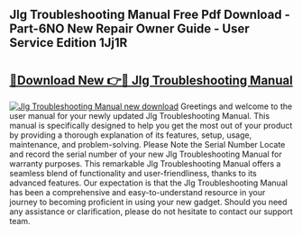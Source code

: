 ## Jlg Troubleshooting Manual Free Pdf Download - Part-6NO New Repair Owner Guide - User Service Edition 1Jj1R

# <h2><a href="http://bc14552.oget.top/?id=Jlg+Troubleshooting+Manual">🔗Download New 👉🔴 Jlg Troubleshooting Manual</a></h2>

[![Jlg Troubleshooting Manual new download](https://i.imgur.com/5g1atiW.png)](http://bc14552.oget.top/?id=Jlg+Troubleshooting+Manual)
Greetings and welcome to the user manual for your newly updated Jlg Troubleshooting Manual. This manual is specifically designed to help you get the most out of your product by providing a thorough explanation of its features, setup, usage, maintenance, and problem-solving. Please Note the Serial Number Locate and record the serial number of your new Jlg Troubleshooting Manual for warranty purposes. This remarkable Jlg Troubleshooting Manual offers a seamless blend of functionality and user-friendliness, thanks to its advanced features. Our expectation is that the Jlg Troubleshooting Manual has been a comprehensive and easy-to-understand resource in your journey to becoming proficient in using your new gadget. Should you need any assistance or clarification, please do not hesitate to contact our support team.
